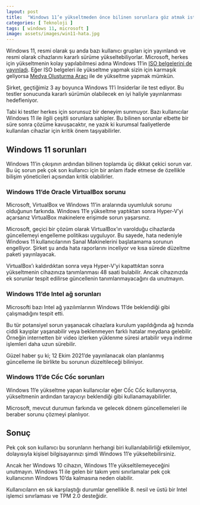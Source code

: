 ```yaml
---
layout: post
title:  "Windows 11’e yükseltmeden önce bilinen sorunlara göz atmak isteyebilirsiniz"
categories: [ Teknoloji ]
tags: [ windows 11, microsoft ]
image: assets/images/win11-hata.jpg
---
```

Windows 11, resmi olarak şu anda bazı kullanıcı grupları için yayınlandı ve resmi olarak cihazlarını kararlı sürüme yükseltebiliyorlar. Microsoft, herkes için yükseltmenin kolay yapılabilmesi adına Windows 11’in [ISO belgelerini de yayınladı](https://www.microsoft.com/en-au/software-download/windows11). Eğer ISO belgeleri ile yükseltme yapmak sizin için karmaşık geliyorsa [Medya Oluşturma Aracı](https://go.microsoft.com/fwlink/?linkid=2156295) ile de yükseltme yapmak mümkün.

Şirket, geçtiğimiz 3 ay boyunca Windows 11’i Insiderlar ile test ediyor. Bu testler sonucunda kararlı sürümün olabilecek en iyi haliyle yayınlanması hedefleniyor.

Tabi ki testler herkes için sorunsuz bir deneyim sunmuyor. Bazı kullanıcılar Windows 11 ile ilgili çeşitli sorunlara sahipler. Bu bilinen sorunlar elbette bir süre sonra çözüme kavuşacaktır, ne yazık ki kurumsal faaliyetlerde kullanılan cihazlar için kritik önem taşıyabilirler.

## Windows 11 sorunları
Windows 11’in çıkışının ardından bilinen toplamda üç dikkat çekici sorun var. Bu üç sorun pek çok son kullanıcı için bir anlam ifade etmese de özellikle bilişim yöneticileri açısından kritik olabilirler.

### Windows 11’de Oracle VirtualBox sorunu
Microsoft, VirtualBox ve Windows 11’in aralarında uyumluluk sorunu olduğunun farkında. Windows 11’e yükseltme yaptıktan sonra Hyper-V’yi açarsanız VirtualBox makinelere erişimde sorun yaşarsınız.

Microsoft, geçici bir çözüm olarak VirtualBox’ın varolduğu cihazlarda güncellemeyi engelleme politikası uyguluyor. Bu sayede, hata nedeniyle Windows 11 kullanıcılarının Sanal Makinelerini başlatamama sorunun engelliyor. Şirket şu anda hata raporlarını inceliyor ve kısa sürede düzeltme paketi yayınlayacak.

VirtualBox’ı kaldırdıktan sonra veya Hyper-V’yi kapattıktan sonra yükseltmenin cihazınıza tanımlanması 48 saati bulabilir. Ancak cihazınızda ek sorunlar tespit edilirse güncellenin tanımlanmayacağını da unutmayın.

### Windows 11’de Intel ağ sorunları
Microsofti bazı Intel ağ yazılımlarının Windows 11’de beklendiği gibi çalışmadığını tespit etti.

Bu tür potansiyel sorun yaşanacak cihazlara kurulum yapıldığında ağ hızında ciddi kayıplar yaşanabilir veya beklenmeyen farklı hatalar meydana gelebilir. Örneğin internetten bir video izlerken yüklenme süresi artabilir veya indirme işlemleri daha uzun sürebilir.

Güzel haber şu ki; 12 Ekim 2021’de yayınlanacak olan planlanmış güncelleme ile birlikte bu sorunun düzeltileceği biliniyor.

### Windows 11’de Cốc Cốc sorunları
Windows 11’e yükseltme yapan kullanıcılar eğer Cốc Cốc kullanıyorsa, yükseltmenin ardından tarayıcıyı beklendiği gibi kullanamayabilirler.

Microsoft, mevcut durumun farkında ve gelecek dönem güncellemeleri ile beraber sorunu çözmeyi planlıyor.

## Sonuç
Pek çok son kullanıcı bu sorunların herhangi biri kullanılabilirliği etkilemiyor, dolayısıyla kişisel bilgisayarınızı şimdi Windows 11’e yükseltebilirsiniz.

Ancak her Windows 10 cihazın, Windows 11’e yükseltilemeyeceğini unutmayın. Windows 11 ile gelen bir takım yeni sınırlamalar pek çok kullanıcının Windows 10’da kalmasına neden olabilir.

Kullanıcıların en sık karşılaştığı durumlar genellikle 8. nesil ve üstü bir Intel işlemci sınırlaması ve TPM 2.0 desteğidir.
